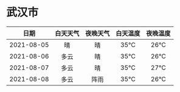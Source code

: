 # 武汉市
|日期|白天天气|夜晚天气|白天温度|夜晚温度|
|:--:|:--:|:--:|:--:|:--:|
|2021-08-05|晴|晴|35℃|26℃|
|2021-08-06|多云|晴|35℃|26℃|
|2021-08-07|多云|晴|35℃|27℃|
|2021-08-08|多云|阵雨|35℃|26℃|

